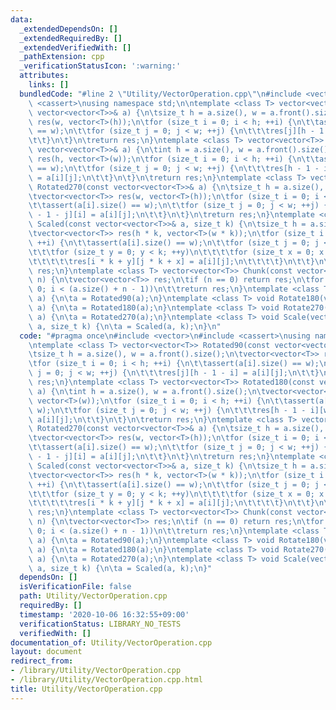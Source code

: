 ```yaml
---
data:
  _extendedDependsOn: []
  _extendedRequiredBy: []
  _extendedVerifiedWith: []
  _pathExtension: cpp
  _verificationStatusIcon: ':warning:'
  attributes:
    links: []
  bundledCode: "#line 2 \"Utility/VectorOperation.cpp\"\n#include <vector>\n#include\
    \ <cassert>\nusing namespace std;\n\ntemplate <class T> vector<vector<T>> Rotated90(const\
    \ vector<vector<T>>& a) {\n\tsize_t h = a.size(), w = a.front().size();\n\tvector<vector<T>>\
    \ res(w, vector<T>(h));\n\tfor (size_t i = 0; i < h; ++i) {\n\t\tassert(a[i].size()\
    \ == w);\n\t\tfor (size_t j = 0; j < w; ++j) {\n\t\t\tres[j][h - 1 - i] = a[i][j];\n\
    \t\t}\n\t}\n\treturn res;\n}\ntemplate <class T> vector<vector<T>> Rotated180(const\
    \ vector<vector<T>>& a) {\n\tint h = a.size(), w = a.front().size();\n\tvector<vector<T>>\
    \ res(h, vector<T>(w));\n\tfor (size_t i = 0; i < h; ++i) {\n\t\tassert(a[i].size()\
    \ == w);\n\t\tfor (size_t j = 0; j < w; ++j) {\n\t\t\tres[h - 1 - i][w - 1 - j]\
    \ = a[i][j];\n\t\t}\n\t}\n\treturn res;\n}\ntemplate <class T> vector<vector<T>>\
    \ Rotated270(const vector<vector<T>>& a) {\n\tsize_t h = a.size(), w = a.front().size();\n\
    \tvector<vector<T>> res(w, vector<T>(h));\n\tfor (size_t i = 0; i < h; ++i) {\n\
    \t\tassert(a[i].size() == w);\n\t\tfor (size_t j = 0; j < w; ++j) {\n\t\t\tres[w\
    \ - 1 - j][i] = a[i][j];\n\t\t}\n\t}\n\treturn res;\n}\ntemplate <class T> vector<vector<T>>\
    \ Scaled(const vector<vector<T>>& a, size_t k) {\n\tsize_t h = a.size(), w = a.front().size();\n\
    \tvector<vector<T>> res(h * k, vector<T>(w * k));\n\tfor (size_t i = 0; i < h;\
    \ ++i) {\n\t\tassert(a[i].size() == w);\n\t\tfor (size_t j = 0; j < w; ++j) {\n\
    \t\t\tfor (size_t y = 0; y < k; ++y)\n\t\t\t\tfor (size_t x = 0; x < k; ++x) {\n\
    \t\t\t\t\tres[i * k + y][j * k + x] = a[i][j];\n\t\t\t\t}\n\t\t}\n\t}\n\treturn\
    \ res;\n}\ntemplate <class T> vector<vector<T>> Chunk(const vector<T>& a, size_t\
    \ n) {\n\tvector<vector<T>> res;\n\tif (n == 0) return res;\n\tfor (size_t i =\
    \ 0; i < (a.size() + n - 1))\n\t\treturn res;\n}\ntemplate <class T> void Rotate90(vector<vector<T>>&\
    \ a) {\n\ta = Rotated90(a);\n}\ntemplate <class T> void Rotate180(vector<vector<T>>&\
    \ a) {\n\ta = Rotated180(a);\n}\ntemplate <class T> void Rotate270(vector<vector<T>>&\
    \ a) {\n\ta = Rotated270(a);\n}\ntemplate <class T> void Scale(vector<vector<T>>&\
    \ a, size_t k) {\n\ta = Scaled(a, k);\n}\n"
  code: "#pragma once\n#include <vector>\n#include <cassert>\nusing namespace std;\n\
    \ntemplate <class T> vector<vector<T>> Rotated90(const vector<vector<T>>& a) {\n\
    \tsize_t h = a.size(), w = a.front().size();\n\tvector<vector<T>> res(w, vector<T>(h));\n\
    \tfor (size_t i = 0; i < h; ++i) {\n\t\tassert(a[i].size() == w);\n\t\tfor (size_t\
    \ j = 0; j < w; ++j) {\n\t\t\tres[j][h - 1 - i] = a[i][j];\n\t\t}\n\t}\n\treturn\
    \ res;\n}\ntemplate <class T> vector<vector<T>> Rotated180(const vector<vector<T>>&\
    \ a) {\n\tint h = a.size(), w = a.front().size();\n\tvector<vector<T>> res(h,\
    \ vector<T>(w));\n\tfor (size_t i = 0; i < h; ++i) {\n\t\tassert(a[i].size() ==\
    \ w);\n\t\tfor (size_t j = 0; j < w; ++j) {\n\t\t\tres[h - 1 - i][w - 1 - j] =\
    \ a[i][j];\n\t\t}\n\t}\n\treturn res;\n}\ntemplate <class T> vector<vector<T>>\
    \ Rotated270(const vector<vector<T>>& a) {\n\tsize_t h = a.size(), w = a.front().size();\n\
    \tvector<vector<T>> res(w, vector<T>(h));\n\tfor (size_t i = 0; i < h; ++i) {\n\
    \t\tassert(a[i].size() == w);\n\t\tfor (size_t j = 0; j < w; ++j) {\n\t\t\tres[w\
    \ - 1 - j][i] = a[i][j];\n\t\t}\n\t}\n\treturn res;\n}\ntemplate <class T> vector<vector<T>>\
    \ Scaled(const vector<vector<T>>& a, size_t k) {\n\tsize_t h = a.size(), w = a.front().size();\n\
    \tvector<vector<T>> res(h * k, vector<T>(w * k));\n\tfor (size_t i = 0; i < h;\
    \ ++i) {\n\t\tassert(a[i].size() == w);\n\t\tfor (size_t j = 0; j < w; ++j) {\n\
    \t\t\tfor (size_t y = 0; y < k; ++y)\n\t\t\t\tfor (size_t x = 0; x < k; ++x) {\n\
    \t\t\t\t\tres[i * k + y][j * k + x] = a[i][j];\n\t\t\t\t}\n\t\t}\n\t}\n\treturn\
    \ res;\n}\ntemplate <class T> vector<vector<T>> Chunk(const vector<T>& a, size_t\
    \ n) {\n\tvector<vector<T>> res;\n\tif (n == 0) return res;\n\tfor (size_t i =\
    \ 0; i < (a.size() + n - 1))\n\t\treturn res;\n}\ntemplate <class T> void Rotate90(vector<vector<T>>&\
    \ a) {\n\ta = Rotated90(a);\n}\ntemplate <class T> void Rotate180(vector<vector<T>>&\
    \ a) {\n\ta = Rotated180(a);\n}\ntemplate <class T> void Rotate270(vector<vector<T>>&\
    \ a) {\n\ta = Rotated270(a);\n}\ntemplate <class T> void Scale(vector<vector<T>>&\
    \ a, size_t k) {\n\ta = Scaled(a, k);\n}"
  dependsOn: []
  isVerificationFile: false
  path: Utility/VectorOperation.cpp
  requiredBy: []
  timestamp: '2020-10-06 16:32:55+09:00'
  verificationStatus: LIBRARY_NO_TESTS
  verifiedWith: []
documentation_of: Utility/VectorOperation.cpp
layout: document
redirect_from:
- /library/Utility/VectorOperation.cpp
- /library/Utility/VectorOperation.cpp.html
title: Utility/VectorOperation.cpp
---
```

